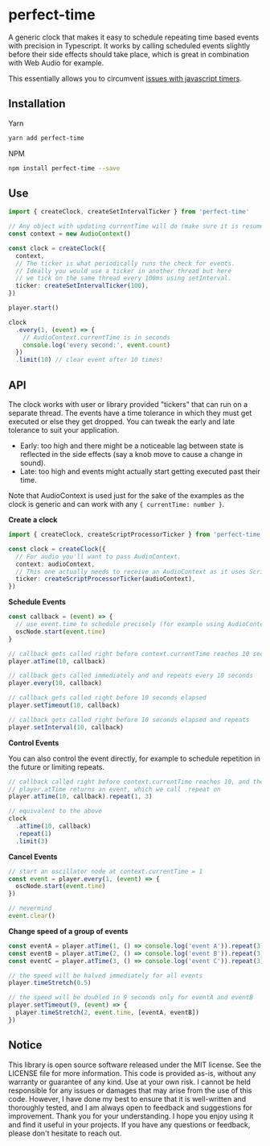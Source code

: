 <!-- infuser start title -->  
# perfect-time  
<!-- infuser end title -->
<!-- infuser start description -->  
A generic clock that makes it easy to schedule repeating time based events with precision in Typescript. It works by calling scheduled events slightly before their side effects should take place, which is great in combination with Web Audio for example.  
<!-- infuser end description -->

This essentially allows you to circumvent [issues with javascript timers](https://www.html5rocks.com/en/tutorials/audio/scheduling/).

<!-- infuser start installation -->  
## Installation  
Yarn  
```bash  
yarn add perfect-time  
```  
NPM  
```bash  
npm install perfect-time --save  
```  
<!-- infuser end installation -->

<!-- infuser start usage -->
<!-- infuser end usage -->

## Use

```typescript
import { createClock, createSetIntervalTicker } from 'perfect-time'

// Any object with updating currentTime will do (make sure it is resumed)
const context = new AudioContext()

const clock = createClock({
  context,
  // The ticker is what periodically runs the check for events.
  // Ideally you would use a ticker in another thread but here
  // we tick on the same thread every 100ms using setInterval.
  ticker: createSetIntervalTicker(100),
})

player.start()

clock
  .every(1, (event) => {
    // AudioContext.currentTime is in seconds
    console.log('every second:', event.count)
  })
  .limit(10) // clear event after 10 times!
```

## API

The clock works with user or library provided "tickers" that can run on a separate thread. The events have a time tolerance in which they must get executed or else they get dropped. You can tweak the early and late tolerance to suit your application.

- Early: too high and there might be a noticeable lag between state is reflected in the side effects (say a knob move to cause a change in sound).
- Late: too high and events might actually start getting executed past their time.

Note that AudioContext is used just for the sake of the examples as the clock is generic and can work with any `{ currentTime: number }`.

**Create a clock**

```typescript
import { createClock, createScriptProcessorTicker } from 'perfect-time'

const clock = createClock({
  // For audio you'll want to pass AudioContext.
  context: audioContext,
  // This one actually needs to receive an AudioContext as it uses ScriptProcessorNode internally
  ticker: createScriptProcessorTicker(audioContext),
})
```

**Schedule Events**

```typescript
const callback = (event) => {
  // use event.time to schedule precisely (for example using AudioContext)
  oscNode.start(event.time)
}

// callback gets called right before context.currentTime reaches 10 seconds
player.atTime(10, callback)

// callback gets called immediately and and repeats every 10 seconds
player.every(10, callback)

// callback gets called right before 10 seconds elapsed
player.setTimeout(10, callback)

// callback gets called right before 10 seconds elapsed and repeats
player.setInterval(10, callback)
```

**Control Events**

You can also control the event directly, for example to schedule repetition in the future or limiting repeats.

```typescript
// callback called right before context.currentTime reaches 10, and then every second 3 times
// player.atTime returns an event, which we call .repeat on
player.atTime(10, callback).repeat(1, 3)

// equivalent to the above
clock
  .atTime(10, callback)
  .repeat(1)
  .limit(3)
```

**Cancel Events**

```typescript
// start an oscillator node at context.currentTime = 1
const event = player.every(1, (event) => {
  oscNode.start(event.time)
})

// nevermind
event.clear()
```

**Change speed of a group of events**

```typescript
const eventA = player.atTime(1, () => console.log('event A')).repeat(3)
const eventB = player.atTime(2, () => console.log('event B')).repeat(3)
const eventC = player.atTime(3, () => console.log('event C')).repeat(3)

// the speed will be halved immediately for all events
player.timeStretch(0.5)

// the speed will be doubled in 9 seconds only for eventA and eventB
player.setTimeout(9, (event) => {
  player.timeStretch(2, event.time, [eventA, eventB])
})
```

<!-- infuser start development -->
<!-- infuser end development -->

<!-- infuser start footer -->  
## Notice  
This library is open source software released under the MIT license. See the LICENSE file for more information. This code is provided as-is, without any warranty or guarantee of any kind. Use at your own risk. I cannot be held responsible for any issues or damages that may arise from the use of this code. However, I have done my best to ensure that it is well-written and thoroughly tested, and I am always open to feedback and suggestions for improvement. Thank you for your understanding. I hope you enjoy using it and find it useful in your projects. If you have any questions or feedback, please don't hesitate to reach out.  
<!-- infuser end footer -->
